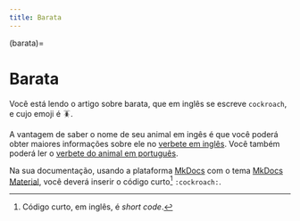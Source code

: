 ```yaml
---
title: Barata
---
```


(barata)=

# Barata

Você está lendo o artigo sobre barata, que em inglês se escreve 
`cockroach`, e cujo emoji é 🪳.

A vantagem de saber o nome de seu animal em ingês é que você poderá obter maiores informações sobre ele no [verbete em inglês](wikien:cockroach). 
Você também poderá ler o [verbete do animal em português](wikipt:barata).

Na sua documentação, usando a plataforma [MkDocs](https://www.mkdocs.org/) com o tema [MkDocs Material](https://squidfunk.github.io/mkdocs-material/),
você deverá inserir o código curto[^1] `:cockroach:`.

[^1]: Código curto, em inglês, é *short code*.
